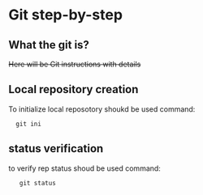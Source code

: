 # **Git step-by-step**

## What the git is?

~~Here will be Git instructions with details~~

## Local repository creation

To initialize local reposotory shoukd be used command:

      git ini

## status verification

to verify rep status shoud be used command:

       git status








